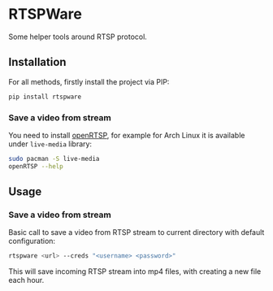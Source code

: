# RTSPWare

Some helper tools around RTSP protocol.

## Installation

For all methods, firstly install the project via PIP:
```bash
pip install rtspware
```

### Save a video from stream

You need to install [openRTSP](http://www.live555.com/openRTSP/), for example
for Arch Linux it is available under `live-media` library:
```bash
sudo pacman -S live-media
openRTSP --help
```

## Usage

### Save a video from stream

Basic call to save a video from RTSP stream to current directory with default
configuration:
```bash
rtspware <url> --creds "<username> <password>"
```

This will save incoming RTSP stream into mp4 files, with creating a new file
each hour.
